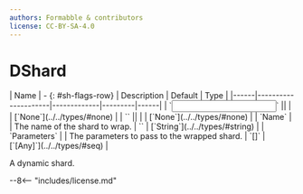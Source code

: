 ```yaml
---
authors: Formabble & contributors
license: CC-BY-SA-4.0
---
```



# DShard

<div class="sh-parameters" markdown="1">
| Name | - {: #sh-flags-row} | Description | Default | Type |
|------|---------------------|-------------|---------|------|
| `<input>` || | | [`None`](../../types/#none) |
| `<output>` || | | [`None`](../../types/#none) |
| `Name` |  | The name of the shard to wrap. | `` | [`String`](../../types/#string) |
| `Parameters` |  | The parameters to pass to the wrapped shard. | `[]` | [`[Any]`](../../types/#seq) |

</div>

A dynamic shard.

--8<-- "includes/license.md"

